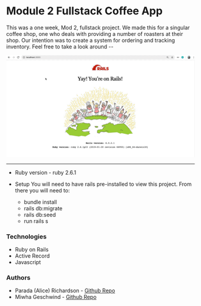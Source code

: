 # Module 2 Fullstack Coffee App 

This was a one week, Mod 2, fullstack project. We made this for a singular coffee shop, one who deals with providing a number of roasters at their shop. Our intention was to create a system for ordering and tracking inventory. Feel free to take a look around -- 


![](backendGIF.gif)


---


* Ruby version - ruby 2.6.1

* Setup
You will need to have rails pre-installed to view this project. From there you will need to: 
    * bundle install 
    * rails db:migrate
    * rails db:seed 
    * run rails s

### Technologies 

* Ruby on Rails 
* Active Record 
* Javascript 

### Authors

* Parada (Alice) Richardson - [Github Repo](https://github.com/Paradafaii28)
* Miwha Geschwind - [Github Repo](https://github.com/miwhag)



